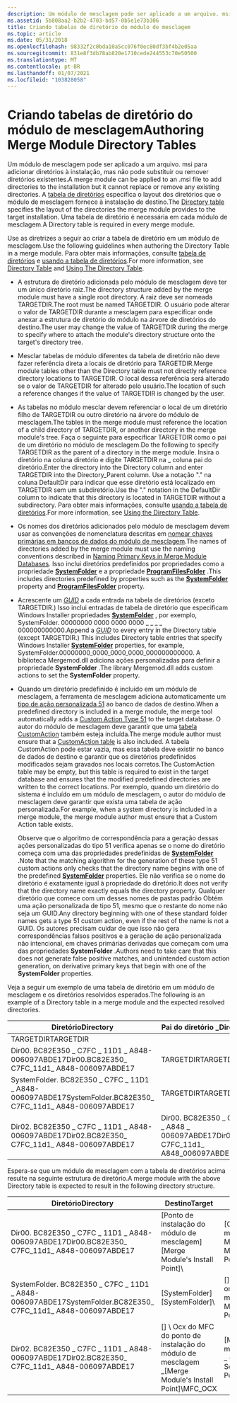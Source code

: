```yaml
---
description: Um módulo de mesclagem pode ser aplicado a um arquivo. msi para adicionar diretórios à instalação, mas não pode substituir ou remover diretórios existentes.
ms.assetid: 5b808aa2-b2b2-4703-bd57-0b5e1e73b306
title: Criando tabelas de diretório do módulo de mesclagem
ms.topic: article
ms.date: 05/31/2018
ms.openlocfilehash: 98332f2c0bda10a5cc076f0ec80df3bf4b2e05aa
ms.sourcegitcommit: 831e8f3db78ab820e1710cede244553c70e50500
ms.translationtype: MT
ms.contentlocale: pt-BR
ms.lasthandoff: 01/07/2021
ms.locfileid: "103828058"
---
```

# <a name="authoring-merge-module-directory-tables"></a><span data-ttu-id="f271b-103">Criando tabelas de diretório do módulo de mesclagem</span><span class="sxs-lookup"><span data-stu-id="f271b-103">Authoring Merge Module Directory Tables</span></span>

<span data-ttu-id="f271b-104">Um módulo de mesclagem pode ser aplicado a um arquivo. msi para adicionar diretórios à instalação, mas não pode substituir ou remover diretórios existentes.</span><span class="sxs-lookup"><span data-stu-id="f271b-104">A merge module can be applied to an .msi file to add directories to the installation but it cannot replace or remove any existing directories.</span></span> <span data-ttu-id="f271b-105">A [tabela de diretórios](directory-table.md) especifica o layout dos diretórios que o módulo de mesclagem fornece à instalação de destino.</span><span class="sxs-lookup"><span data-stu-id="f271b-105">The [Directory table](directory-table.md) specifies the layout of the directories the merge module provides to the target installation.</span></span> <span data-ttu-id="f271b-106">Uma tabela de diretório é necessária em cada módulo de mesclagem.</span><span class="sxs-lookup"><span data-stu-id="f271b-106">A Directory table is required in every merge module.</span></span>

<span data-ttu-id="f271b-107">Use as diretrizes a seguir ao criar a tabela de diretório em um módulo de mesclagem.</span><span class="sxs-lookup"><span data-stu-id="f271b-107">Use the following guidelines when authoring the Directory Table in a merge module.</span></span> <span data-ttu-id="f271b-108">Para obter mais informações, consulte [tabela de diretórios](directory-table.md) e [usando a tabela de diretórios](using-the-directory-table.md).</span><span class="sxs-lookup"><span data-stu-id="f271b-108">For more information, see [Directory Table](directory-table.md) and [Using The Directory Table](using-the-directory-table.md).</span></span>

-   <span data-ttu-id="f271b-109">A estrutura de diretório adicionada pelo módulo de mesclagem deve ter um único diretório raiz.</span><span class="sxs-lookup"><span data-stu-id="f271b-109">The directory structure added by the merge module must have a single root directory.</span></span> <span data-ttu-id="f271b-110">A raiz deve ser nomeada TARGETDIR.</span><span class="sxs-lookup"><span data-stu-id="f271b-110">The root must be named TARGETDIR.</span></span> <span data-ttu-id="f271b-111">O usuário pode alterar o valor de TARGETDIR durante a mesclagem para especificar onde anexar a estrutura de diretório do módulo na árvore de diretórios do destino.</span><span class="sxs-lookup"><span data-stu-id="f271b-111">The user may change the value of TARGETDIR during the merge to specify where to attach the module's directory structure onto the target's directory tree.</span></span>
-   <span data-ttu-id="f271b-112">Mesclar tabelas de módulo diferentes da tabela de diretório não deve fazer referência direta a locais de diretório para TARGETDIR.</span><span class="sxs-lookup"><span data-stu-id="f271b-112">Merge module tables other than the Directory table must not directly reference directory locations to TARGETDIR.</span></span> <span data-ttu-id="f271b-113">O local dessa referência será alterado se o valor de TARGETDIR for alterado pelo usuário.</span><span class="sxs-lookup"><span data-stu-id="f271b-113">The location of such a reference changes if the value of TARGETDIR is changed by the user.</span></span>
-   <span data-ttu-id="f271b-114">As tabelas no módulo mesclar devem referenciar o local de um diretório filho de TARGETDIR ou outro diretório na árvore do módulo de mesclagem.</span><span class="sxs-lookup"><span data-stu-id="f271b-114">The tables in the merge module must reference the location of a child directory of TARGETDIR, or another directory in the merge module's tree.</span></span> <span data-ttu-id="f271b-115">Faça o seguinte para especificar TARGETDIR como o pai de um diretório no módulo de mesclagem.</span><span class="sxs-lookup"><span data-stu-id="f271b-115">Do the following to specify TARGETDIR as the parent of a directory in the merge module.</span></span> <span data-ttu-id="f271b-116">Insira o diretório na coluna diretório e digite TARGETDIR na \_ coluna pai do diretório.</span><span class="sxs-lookup"><span data-stu-id="f271b-116">Enter the directory into the Directory column and enter TARGETDIR into the Directory\_Parent column.</span></span> <span data-ttu-id="f271b-117">Use a notação "." na coluna DefaultDir para indicar que esse diretório está localizado em TARGETDIR sem um subdiretório.</span><span class="sxs-lookup"><span data-stu-id="f271b-117">Use the "." notation in the DefaultDir column to indicate that this directory is located in TARGETDIR without a subdirectory.</span></span> <span data-ttu-id="f271b-118">Para obter mais informações, consulte [usando a tabela de diretórios](using-the-directory-table.md).</span><span class="sxs-lookup"><span data-stu-id="f271b-118">For more information, see [Using the Directory Table](using-the-directory-table.md).</span></span>
-   <span data-ttu-id="f271b-119">Os nomes dos diretórios adicionados pelo módulo de mesclagem devem usar as convenções de nomenclatura descritas em [nomear chaves primárias em bancos de dados do módulo de mesclagem](naming-primary-keys-in-merge-module-databases.md).</span><span class="sxs-lookup"><span data-stu-id="f271b-119">The names of directories added by the merge module must use the naming conventions described in [Naming Primary Keys in Merge Module Databases](naming-primary-keys-in-merge-module-databases.md).</span></span> <span data-ttu-id="f271b-120">Isso inclui diretórios predefinidos por propriedades como a propriedade [**SystemFolder**](systemfolder.md) e a propriedade [**ProgramFilesFolder**](programfilesfolder.md) .</span><span class="sxs-lookup"><span data-stu-id="f271b-120">This includes directories predefined by properties such as the [**SystemFolder**](systemfolder.md) property and [**ProgramFilesFolder**](programfilesfolder.md) property.</span></span>
-   <span data-ttu-id="f271b-121">Acrescente um [*GUID*](g-gly.md) a cada entrada na tabela de diretórios (exceto TARGETDIR.) Isso inclui entradas de tabela de diretório que especificam Windows Installer propriedades [**SystemFolder**](systemfolder.md) , por exemplo, SystemFolder. 00000000 0000 0000 0000 \_ \_ \_ \_ 000000000000.</span><span class="sxs-lookup"><span data-stu-id="f271b-121">Append a [*GUID*](g-gly.md) to every entry in the Directory table (except TARGETDIR.) This includes Directory table entries that specify Windows Installer [**SystemFolder**](systemfolder.md) properties, for example, SystemFolder.00000000\_0000\_0000\_0000\_000000000000.</span></span> <span data-ttu-id="f271b-122">A biblioteca Mergemod.dll adiciona ações personalizadas para definir a propriedade **SystemFolder** .</span><span class="sxs-lookup"><span data-stu-id="f271b-122">The library Mergemod.dll adds custom actions to set the **SystemFolder** property.</span></span>
-   <span data-ttu-id="f271b-123">Quando um diretório predefinido é incluído em um módulo de mesclagem, a ferramenta de mesclagem adiciona automaticamente um [tipo de ação personalizada 51](custom-action-type-51.md) ao banco de dados de destino.</span><span class="sxs-lookup"><span data-stu-id="f271b-123">When a predefined directory is included in a merge module, the merge tool automatically adds a [Custom Action Type 51](custom-action-type-51.md) to the target database.</span></span> <span data-ttu-id="f271b-124">O autor do módulo de mesclagem deve garantir que uma [tabela CustomAction](customaction-table.md) também esteja incluída.</span><span class="sxs-lookup"><span data-stu-id="f271b-124">The merge module author must ensure that a [CustomAction table](customaction-table.md) is also included.</span></span> <span data-ttu-id="f271b-125">A tabela CustomAction pode estar vazia, mas essa tabela deve existir no banco de dados de destino e garantir que os diretórios predefinidos modificados sejam gravados nos locais corretos.</span><span class="sxs-lookup"><span data-stu-id="f271b-125">The CustomAction table may be empty, but this table is required to exist in the target database and ensures that the modified predefined directories are written to the correct locations.</span></span> <span data-ttu-id="f271b-126">Por exemplo, quando um diretório do sistema é incluído em um módulo de mesclagem, o autor do módulo de mesclagem deve garantir que exista uma tabela de ação personalizada.</span><span class="sxs-lookup"><span data-stu-id="f271b-126">For example, when a system directory is included in a merge module, the merge module author must ensure that a Custom Action table exists.</span></span>

    <span data-ttu-id="f271b-127">Observe que o algoritmo de correspondência para a geração dessas ações personalizadas do tipo 51 verifica apenas se o nome do diretório começa com uma das propriedades predefinidas de [**SystemFolder**](systemfolder.md) .</span><span class="sxs-lookup"><span data-stu-id="f271b-127">Note that the matching algorithm for the generation of these type 51 custom actions only checks that the directory name begins with one of the predefined [**SystemFolder**](systemfolder.md) properties.</span></span> <span data-ttu-id="f271b-128">Ele não verifica se o nome do diretório é exatamente igual à propriedade do diretório.</span><span class="sxs-lookup"><span data-stu-id="f271b-128">It does not verify that the directory name exactly equals the directory property.</span></span> <span data-ttu-id="f271b-129">Qualquer diretório que comece com um desses nomes de pastas padrão Obtém uma ação personalizada de tipo 51, mesmo que o restante do nome não seja um GUID.</span><span class="sxs-lookup"><span data-stu-id="f271b-129">Any directory beginning with one of these standard folder names gets a type 51 custom action, even if the rest of the name is not a GUID.</span></span> <span data-ttu-id="f271b-130">Os autores precisam cuidar de que isso não gera correspondências falsos positivos e a geração de ação personalizada não intencional, em chaves primárias derivadas que começam com uma das propriedades **SystemFolder** .</span><span class="sxs-lookup"><span data-stu-id="f271b-130">Authors need to take care that this does not generate false positive matches, and unintended custom action generation, on derivative primary keys that begin with one of the **SystemFolder** properties.</span></span>

<span data-ttu-id="f271b-131">Veja a seguir um exemplo de uma tabela de diretório em um módulo de mesclagem e os diretórios resolvidos esperados.</span><span class="sxs-lookup"><span data-stu-id="f271b-131">The following is an example of a Directory table in a merge module and the expected resolved directories.</span></span>



| <span data-ttu-id="f271b-132">Diretório</span><span class="sxs-lookup"><span data-stu-id="f271b-132">Directory</span></span>                                              | <span data-ttu-id="f271b-133">Pai do diretório \_</span><span class="sxs-lookup"><span data-stu-id="f271b-133">Directory\_Parent</span></span>                                | <span data-ttu-id="f271b-134">DefaultDir</span><span class="sxs-lookup"><span data-stu-id="f271b-134">DefaultDir</span></span>  |
|--------------------------------------------------------|--------------------------------------------------|-------------|
| <span data-ttu-id="f271b-135">TARGETDIR</span><span class="sxs-lookup"><span data-stu-id="f271b-135">TARGETDIR</span></span>                                              |                                                  | <span data-ttu-id="f271b-136">SourceDir</span><span class="sxs-lookup"><span data-stu-id="f271b-136">SourceDir</span></span>   |
| <span data-ttu-id="f271b-137">Dir00. BC82E350 \_ C7FC \_ 11D1 \_ A848-006097ABDE17</span><span class="sxs-lookup"><span data-stu-id="f271b-137">Dir00.BC82E350\_ C7FC\_11d1\_ A848-006097ABDE17</span></span>        | <span data-ttu-id="f271b-138">TARGETDIR</span><span class="sxs-lookup"><span data-stu-id="f271b-138">TARGETDIR</span></span>                                        | <span data-ttu-id="f271b-139">.: \_ PROG Mmm</span><span class="sxs-lookup"><span data-stu-id="f271b-139">.:MMM\_Prog</span></span> |
| <span data-ttu-id="f271b-140">SystemFolder. BC82E350 \_ C7FC \_ 11D1 \_ A848-006097ABDE17</span><span class="sxs-lookup"><span data-stu-id="f271b-140">SystemFolder.BC82E350\_ C7FC\_11d1\_ A848-006097ABDE17</span></span> | <span data-ttu-id="f271b-141">TARGETDIR</span><span class="sxs-lookup"><span data-stu-id="f271b-141">TARGETDIR</span></span>                                        | <span data-ttu-id="f271b-142">\_Sys Mmm</span><span class="sxs-lookup"><span data-stu-id="f271b-142">MMM\_Sys</span></span>    |
| <span data-ttu-id="f271b-143">Dir02. BC82E350 \_ C7FC \_ 11D1 \_ A848-006097ABDE17</span><span class="sxs-lookup"><span data-stu-id="f271b-143">Dir02.BC82E350\_ C7FC\_11d1\_ A848-006097ABDE17</span></span>        | <span data-ttu-id="f271b-144">Dir00. BC82E350 \_ C7FC \_ 11D1 \_ A848 \_ 006097ABDE17</span><span class="sxs-lookup"><span data-stu-id="f271b-144">Dir00.BC82E350\_ C7FC\_11d1\_ A848\_006097ABDE17</span></span> | <span data-ttu-id="f271b-145">OCX do MFC \_</span><span class="sxs-lookup"><span data-stu-id="f271b-145">MFC\_OCX</span></span>    |



 

<span data-ttu-id="f271b-146">Espera-se que um módulo de mesclagem com a tabela de diretórios acima resulte na seguinte estrutura de diretório.</span><span class="sxs-lookup"><span data-stu-id="f271b-146">A merge module with the above Directory table is expected to result in the following directory structure.</span></span>



| <span data-ttu-id="f271b-147">Diretório</span><span class="sxs-lookup"><span data-stu-id="f271b-147">Directory</span></span>                                              | <span data-ttu-id="f271b-148">Destino</span><span class="sxs-lookup"><span data-stu-id="f271b-148">Target</span></span>                                     | <span data-ttu-id="f271b-149">Fonte</span><span class="sxs-lookup"><span data-stu-id="f271b-149">Source</span></span>                                               |
|--------------------------------------------------------|--------------------------------------------|------------------------------------------------------|
| <span data-ttu-id="f271b-150">Dir00. BC82E350 \_ C7FC \_ 11D1 \_ A848-006097ABDE17</span><span class="sxs-lookup"><span data-stu-id="f271b-150">Dir00.BC82E350\_ C7FC\_11d1\_ A848-006097ABDE17</span></span>        | <span data-ttu-id="f271b-151">\[Ponto de instalação do módulo de mesclagem\]</span><span class="sxs-lookup"><span data-stu-id="f271b-151">\[Merge Module's Install Point\]</span></span>\\         | <span data-ttu-id="f271b-152">\[O ponto de origem do módulo de mesclagem \] \\ Mmm \_ PROG</span><span class="sxs-lookup"><span data-stu-id="f271b-152">\[Merge Module's Source Point\]\\MMM\_Prog</span></span>           |
| <span data-ttu-id="f271b-153">SystemFolder. BC82E350 \_ C7FC \_ 11D1 \_ A848-006097ABDE17</span><span class="sxs-lookup"><span data-stu-id="f271b-153">SystemFolder.BC82E350\_ C7FC\_11d1\_ A848-006097ABDE17</span></span> | <span data-ttu-id="f271b-154">\[SystemFolder\]</span><span class="sxs-lookup"><span data-stu-id="f271b-154">\[SystemFolder\]</span></span>\\                         | <span data-ttu-id="f271b-155">\[\] \\ Sys Mmm do ponto de origem do módulo de mesclagem \_</span><span class="sxs-lookup"><span data-stu-id="f271b-155">\[Merge Module's Source Point\]\\MMM\_Sys</span></span>            |
| <span data-ttu-id="f271b-156">Dir02. BC82E350 \_ C7FC \_ 11D1 \_ A848-006097ABDE17</span><span class="sxs-lookup"><span data-stu-id="f271b-156">Dir02.BC82E350\_ C7FC\_11d1\_ A848-006097ABDE17</span></span>        | <span data-ttu-id="f271b-157">\[\] \\ Ocx do MFC do ponto de instalação do módulo de mesclagem \_</span><span class="sxs-lookup"><span data-stu-id="f271b-157">\[Merge Module's Install Point\]\\MFC\_OCX</span></span> | <span data-ttu-id="f271b-158">\[MFC do ponto de origem do módulo de mesclagem/ \] \\ \_ \\ \_ ocx</span><span class="sxs-lookup"><span data-stu-id="f271b-158">\[Merge Module's Source Point\]\\MMM\_Prog\\MFC\_OCX</span></span> |



 

 

 




